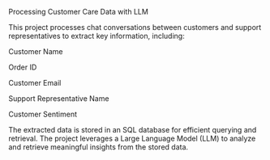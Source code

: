 Processing Customer Care Data with LLM

This project processes chat conversations between customers and support representatives to extract key information, including:

Customer Name

Order ID

Customer Email

Support Representative Name

Customer Sentiment

The extracted data is stored in an SQL database for efficient querying and retrieval. The project leverages a Large Language Model (LLM) to analyze and retrieve meaningful insights from the stored data.
